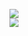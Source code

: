 [![](https://img.shields.io/badge/Made%20With-Github%20Spray-lightgrey.svg?style=for-the-badge&logo=github)](https://github.com/Annihil/github-spray#26238)  
[![](https://i.imgur.com/2DrTn0Z.gif)](https://github.com/Annihil/github-spray)